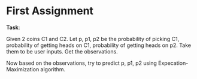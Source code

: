 # First Assignment

**Task**: 

Given 2 coins C1 and C2. Let p, p1, p2 be the probability of picking C1, probability of getting heads on C1, probability of getting heads on p2. Take them to be user inputs. Get the observations. 

Now based on the observations, try to predict p, p1, p2 using Expecation-Maximization algorithm.